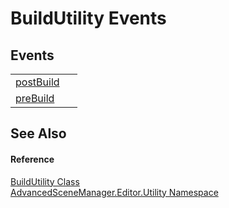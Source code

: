 # BuildUtility Events




## Events
<table>
<tr>
<td><a href="E_AdvancedSceneManager_Editor_Utility_BuildUtility_postBuild">postBuild</a></td>
<td> </td></tr>
<tr>
<td><a href="E_AdvancedSceneManager_Editor_Utility_BuildUtility_preBuild">preBuild</a></td>
<td> </td></tr>
</table>

## See Also


#### Reference
<a href="T_AdvancedSceneManager_Editor_Utility_BuildUtility">BuildUtility Class</a>  
<a href="N_AdvancedSceneManager_Editor_Utility">AdvancedSceneManager.Editor.Utility Namespace</a>  
